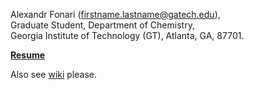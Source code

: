 Alexandr Fonari (firstname.lastname@gatech.edu),  
Graduate Student, Department of Chemistry,  
Georgia Institute of Technology (GT), Atlanta, GA, 87701.

[**Resume**](Resume.md)

Also see [wiki](AFRepo/wiki/_pages) please.